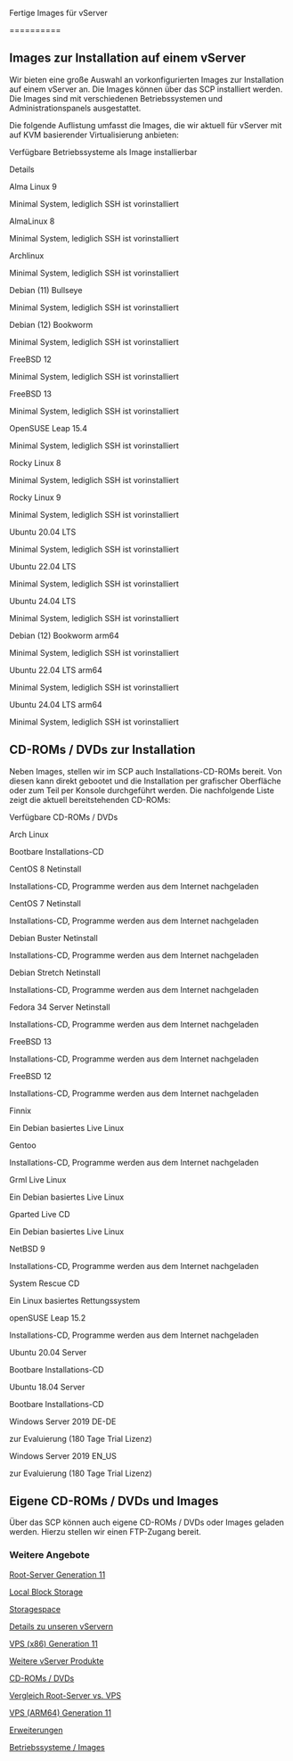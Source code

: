 Fertige Images für vServer

==========

Images zur Installation auf einem vServer
----------

Wir bieten eine große Auswahl an vorkonfigurierten Images zur Installation auf einem vServer an. Die Images können über das SCP installiert werden. Die Images sind mit verschiedenen Betriebssystemen und Administrationspanels ausgestattet.

Die folgende Auflistung umfasst die Images, die wir aktuell für vServer mit auf KVM basierender Virtualisierung anbieten:

Verfügbare Betriebssysteme als Image installierbar

Details

Alma Linux 9

Minimal System, lediglich SSH ist vorinstalliert

AlmaLinux 8

Minimal System, lediglich SSH ist vorinstalliert

Archlinux

Minimal System, lediglich SSH ist vorinstalliert

Debian (11) Bullseye

Minimal System, lediglich SSH ist vorinstalliert

Debian (12) Bookworm

Minimal System, lediglich SSH ist vorinstalliert

FreeBSD 12

Minimal System, lediglich SSH ist vorinstalliert

FreeBSD 13

Minimal System, lediglich SSH ist vorinstalliert

OpenSUSE Leap 15.4

Minimal System, lediglich SSH ist vorinstalliert

Rocky Linux 8

Minimal System, lediglich SSH ist vorinstalliert

Rocky Linux 9

Minimal System, lediglich SSH ist vorinstalliert

Ubuntu 20.04 LTS

Minimal System, lediglich SSH ist vorinstalliert

Ubuntu 22.04 LTS

Minimal System, lediglich SSH ist vorinstalliert

Ubuntu 24.04 LTS

Minimal System, lediglich SSH ist vorinstalliert

Debian (12) Bookworm arm64

Minimal System, lediglich SSH ist vorinstalliert

Ubuntu 22.04 LTS arm64

Minimal System, lediglich SSH ist vorinstalliert

Ubuntu 24.04 LTS arm64

Minimal System, lediglich SSH ist vorinstalliert

CD-ROMs / DVDs zur Installation
----------

Neben Images, stellen wir im SCP auch Installations-CD-ROMs bereit. Von diesen kann direkt gebootet und die Installation per grafischer Oberfläche oder zum Teil per Konsole durchgeführt werden. Die nachfolgende Liste zeigt die aktuell bereitstehenden CD-ROMs:

Verfügbare CD-ROMs / DVDs

Arch Linux

Bootbare Installations-CD

CentOS 8 Netinstall

Installations-CD, Programme werden aus dem Internet nachgeladen

CentOS 7 Netinstall

Installations-CD, Programme werden aus dem Internet nachgeladen

Debian Buster Netinstall

Installations-CD, Programme werden aus dem Internet nachgeladen

Debian Stretch Netinstall

Installations-CD, Programme werden aus dem Internet nachgeladen

Fedora 34 Server Netinstall

Installations-CD, Programme werden aus dem Internet nachgeladen

FreeBSD 13

Installations-CD, Programme werden aus dem Internet nachgeladen

FreeBSD 12

Installations-CD, Programme werden aus dem Internet nachgeladen

Finnix

Ein Debian basiertes Live Linux

Gentoo

Installations-CD, Programme werden aus dem Internet nachgeladen

Grml Live Linux

Ein Debian basiertes Live Linux

Gparted Live CD

Ein Debian basiertes Live Linux

NetBSD 9

Installations-CD, Programme werden aus dem Internet nachgeladen

System Rescue CD

Ein Linux basiertes Rettungssystem

openSUSE Leap 15.2

Installations-CD, Programme werden aus dem Internet nachgeladen

Ubuntu 20.04 Server

Bootbare Installations-CD

Ubuntu 18.04 Server

Bootbare Installations-CD

Windows Server 2019 DE-DE

zur Evaluierung (180 Tage Trial Lizenz)

Windows Server 2019 EN\_US

zur Evaluierung (180 Tage Trial Lizenz)

Eigene CD-ROMs / DVDs und Images
----------

Über das SCP können auch eigene CD-ROMs / DVDs oder Images geladen werden. Hierzu stellen wir einen FTP-Zugang bereit.

### Weitere Angebote ###

[Root-Server Generation 11](https://www.netcup.com/de/server/root-server)

[Local Block Storage](https://www.netcup.com/de/server/local-block-storage)

[Storagespace](https://www.netcup.com/de/server/server-storage)

[Details zu unseren vServern](https://www.netcup.com/de/server/vserver-guenstig-qualitaet)

[VPS (x86) Generation 11](https://www.netcup.com/de/server/vps)

[Weitere vServer Produkte](https://www.netcup.com/de/server/guenstige-vserver-angebote)

[CD-ROMs / DVDs](https://www.netcup.com/de/server/vserver-images)

[Vergleich Root-Server vs. VPS](https://www.netcup.com/de/server/vergleich-root-server-vps)

[VPS (ARM64) Generation 11](https://www.netcup.com/de/server/arm-server)

[Erweiterungen](https://www.netcup.com/de/server/kvm-server-erweiterungen)

[Betriebssysteme / Images](https://www.netcup.com/de/server/vserver-images)
